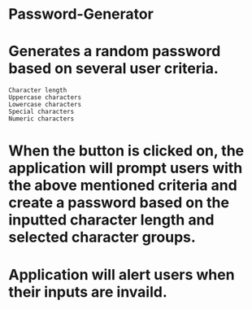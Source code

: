 # Password-Generator

# Generates a random password based on several user criteria.
    Character length
    Uppercase characters
    Lowercase characters
    Special characters
    Numeric characters

# When the button is clicked on, the application will prompt users with the above mentioned criteria and create a password based on the inputted character length and selected character groups.

# Application will alert users when their inputs are invaild.
